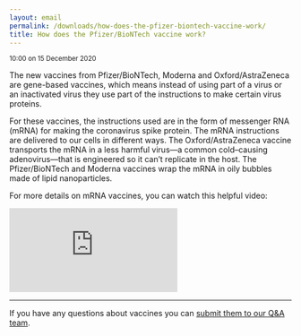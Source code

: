```yaml
---
layout: email
permalink: /downloads/how-does-the-pfizer-biontech-vaccine-work/
title: How does the Pfizer/BioNTech vaccine work?
---
```


<small>10:00 on 15 December 2020</small>

The new vaccines from Pfizer/BioNTech, Moderna and Oxford/AstraZeneca are gene-based vaccines, which means instead of using part of a virus or an inactivated virus they use part of the instructions to make certain virus proteins.

For these vaccines, the instructions used are in the form of messenger RNA (mRNA) for making the coronavirus spike protein. The mRNA instructions are delivered to our cells in different ways. The Oxford/AstraZeneca vaccine transports the mRNA in a less harmful virus—a common cold–causing adenovirus—that is engineered so it can’t replicate in the host. The Pfizer/BioNTech and Moderna vaccines wrap the mRNA in oily bubbles made of lipid nanoparticles.

For more details on mRNA vaccines, you can watch this helpful video:

<div class="video-container">
    <iframe src="https://www.youtube.com/embed/w_5zQzIb5Uc" frameborder="0" allow="accelerometer; autoplay; clipboard-write; encrypted-media; gyroscope; picture-in-picture" allowfullscreen></iframe>
</div>

---

If you have any questions about vaccines you can <a href="https://forms.office.com/Pages/ResponsePage.aspx?id=R77BsNirjESm4LHvZaFurntRgw1ebJ1AvEmHEUh3WBZUQlg4QjBMVkYxS0NNOEpOMVdIUEM4MzhJNC4u">submit them to our Q&A team</a>.